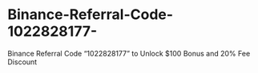 # Binance-Referral-Code-1022828177-
Binance Referral Code “1022828177” to Unlock $100 Bonus and 20% Fee Discount
